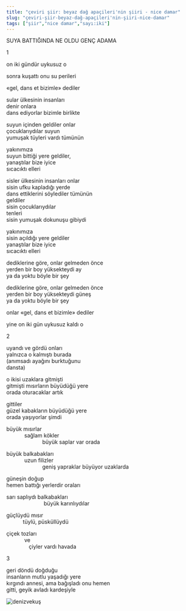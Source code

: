 ```yaml
---
title: "çeviri şiir: beyaz dağ apaçileri'nin şiiri - nice damar"
slug: "çeviri-şiir-beyaz-dağ-apaçileri'nin-şiiri-nice-damar"
tags: ["şiir","nice damar","sayı:iki"]
---
```


SUYA BATTIĞINDA NE OLDU GENÇ ADAMA

1

on iki gündür uykusuz o

sonra kuşattı onu su perileri

«gel, dans et bizimle» dediler

sular ülkesinin insanları\
denir onlara\
dans ediyorlar bizimle birlikte

suyun içinden geldiler onlar\
çocuklarıydılar suyun\
yumuşak tüyleri vardı tümünün

yakınımıza\
suyun bittiği yere geldiler,\
yanaştılar bize iyice\
sıcacıktı elleri

sisler ülkesinin insanları onlar\
sisin ufku kapladığı yerde\
dans ettiklerini söylediler tümünün\
geldiler\
sisin çocuklarıydılar\
tenleri\
sisin yumuşak dokunuşu gibiydi

yakınımıza\
sisin açıldığı yere geldiler\
yanaştılar bize iyice\
sıcacıktı elleri

dediklerine göre, onlar gelmeden önce\
yerden bir boy yüksekteydi ay\
ya da yoktu böyle bir şey

dediklerine göre, onlar gelmeden önce\
yerden bir boy yüksekteydi güneş\
ya da yoktu böyle bir şey

onlar «gel, dans et bizimle» dediler

yine on iki gün uykusuz kaldı o

2

uyandı ve gördü onları\
yalnızca o kalmıştı burada\
(anımsadı ayağını burktuğunu\
dansta)

o ikisi uzaklara gitmişti\
gitmişti mısırların büyüdüğü yere\
orada oturacaklar artık

gittiler\
güzel kabakların büyüdüğü yere\
orada yaşıyorlar şimdi

büyük mısırlar\
            sağlam kökler\
                        büyük saplar var orada

büyük balkabakları\
            uzun filizler\
                        geniş yapraklar büyüyor uzaklarda

güneşin doğup\
hemen battığı yerlerdir oraları

sarı saplıydı balkabakları\
                         büyük karınlıydılar

güçlüydü mısır\
           tüylü, püsküllüydü

çiçek tozları\
            ve\
               çiyler vardı havada

3

geri döndü doğduğu\
insanların mutlu yaşadığı yere\
kırgındı annesi, ama bağışladı onu hemen\
gitti, geyik avladı kardeşiyle

![denizvekuş](/img/ky02_10_zaferyalcinpinar.jpg)


